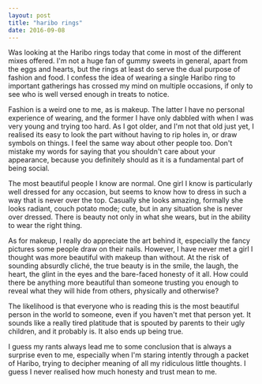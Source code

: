 ```yaml
---
layout: post
title: "haribo rings"
date: 2016-09-08
---
```


Was looking at the Haribo rings today that come in most of the different mixes offered. I'm not a huge fan of gummy sweets in general, apart from the eggs and hearts, but the rings at least do serve the dual purpose of fashion and food. I confess the idea of wearing a single Haribo ring to important gatherings has crossed my mind on multiple occasions, if only to see who is well versed enough in treats to notice.

Fashion is a weird one to me, as is makeup. The latter I have no personal experience of wearing, and the former I have only dabbled with when I was very young and trying too hard. As I got older, and I'm not that old just yet, I realised its easy to look the part without having to rip holes in, or draw symbols on things. I feel the same way about other people too. Don't mistake my words for saying that you shouldn't care about your appearance, because you definitely should as it is a fundamental part of being social.

The most beautiful people I know are normal. One girl I know is particularly well dressed for any occasion, but seems to know how to dress in such a way that is never over the top. Casually she looks amazing, formally she looks radiant, couch potato mode; cute, but in any situation she is never over dressed. There is beauty not only in what she wears, but in the ability to wear the right thing.

As for makeup, I really do appreciate the art behind it, especially the fancy pictures some people draw on their nails. However, I have never met a girl I thought was more beautiful with makeup than without. At the risk of sounding absurdly cliché, the true beauty is in the smile, the laugh, the heart, the glint in the eyes and the bare-faced honesty of it all. How could there be anything more beautiful than someone trusting you enough to reveal what they will hide from others, physically and otherwise?

The likelihood is that everyone who is reading this is the most beautiful person in the world to someone, even if you haven't met that person yet. It sounds like a really tired platitude that is spouted by parents to their ugly children, and it probably is. It also ends up being true.

I guess my rants always lead me to some conclusion that is always a surprise even to me, especially when I'm staring intently through a packet of Haribo, trying to decipher meaning of all my ridiculous little thoughts. I guess I never realised how much honesty and trust mean to me.
